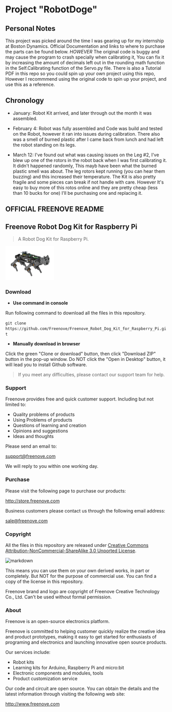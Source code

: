 # Project "RobotDoge"

## Personal Notes

This project was picked around the time I was gearing up for my internship at Boston Dynamics. Official Documentation and links to where to purchase the parts can be found below. *HOWEVER* The original code is buggy and may cause the program to crash specially when calibrating it, You can fix it by increasing the amount of decimals left out in the rounding math function in the Self.Calibrating function of the Servo.py file. There is also a Tutorial PDF in this repo so you could spin up your own project using this repo, However I recommmend using the original code to spin up your project, and use this as a reference.

## Chronology

- January: Robot Kit arrived, and later through out the month it was assembled.

- February 4: Robot was fully assembled and Code was build and tested on the Robot, however it ran into issues during calibration. There also was a smell of burned plastic after I came back from lunch and had left the robot standing on its legs.

- March 12: I've found out what was causing issues on the Leg #2, I've blew up one of the rotors in the robot back when I was first calibrating it. It didn't happened randomly, This mayb have been what the burned plastic smell was about. The leg rotors kept running (you can hear them buzzing) and this increased their temperature. The Kit is also pretty fragile and some pieces can break if not handle with care. However It's easy to buy more of this rotos online and they are pretty cheap (less than 10 bucks for one) I'll be purchasing one and replacing it.

## OFFICIAL FREENOVE README

## Freenove Robot Dog Kit for Raspberry Pi

> A Robot Dog Kit for Raspberry Pi.

<img src="./picture/icon.png" width=30%>

### Download

- **Use command in console**

Run following command to download all the files in this repository.

`git clone https://github.com/Freenove/Freenove_Robot_Dog_Kit_for_Raspberry_Pi.git`

- **Manually download in browser**

Click the green "Clone or download" button, then click "Download ZIP" button in the pop-up window.
Do NOT click the "Open in Desktop" button, it will lead you to install Github software.

> If you meet any difficulties, please contact our support team for help.

### Support

Freenove provides free and quick customer support. Including but not limited to:

- Quality problems of products
- Using Problems of products
- Questions of learning and creation
- Opinions and suggestions
- Ideas and thoughts

Please send an email to:

[support@freenove.com](mailto:support@freenove.com)

We will reply to you within one working day.

### Purchase

Please visit the following page to purchase our products:

<http://store.freenove.com>

Business customers please contact us through the following email address:

[sale@freenove.com](mailto:sale@freenove.com)

### Copyright

All the files in this repository are released under [Creative Commons Attribution-NonCommercial-ShareAlike 3.0 Unported License](http://creativecommons.org/licenses/by-nc-sa/3.0/).

![markdown](https://i.creativecommons.org/l/by-nc-sa/3.0/88x31.png)

This means you can use them on your own derived works, in part or completely. But NOT for the purpose of commercial use.
You can find a copy of the license in this repository.

Freenove brand and logo are copyright of Freenove Creative Technology Co., Ltd. Can't be used without formal permission.

### About

Freenove is an open-source electronics platform.

Freenove is committed to helping customer quickly realize the creative idea and product prototypes, making it easy to get started for enthusiasts of programing and electronics and launching innovative open source products.

Our services include:

- Robot kits
- Learning kits for Arduino, Raspberry Pi and micro:bit
- Electronic components and modules, tools
- Product customization service

Our code and circuit are open source. You can obtain the details and the latest information through visiting the following web site:

<http://www.freenove.com>
